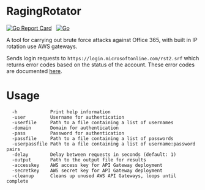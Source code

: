 
# RagingRotator
[![Go Report Card](https://goreportcard.com/badge/github.com/nickzer0/RagingRotator)](https://goreportcard.com/report/github.com/nickzer0/RagingRotator)&nbsp;&nbsp;&nbsp;[![Go](https://github.com/nickzer0/RagingRotator/actions/workflows/go.yml/badge.svg?branch=main)](https://github.com/nickzer0/RagingRotator/actions/workflows/go.yml)

A tool for carrying out brute force attacks against Office 365, with built in IP rotation use AWS gateways.

Sends login requests to `https://login.microsoftonline.com/rst2.srf` which returns error codes based on the status of the account. These error codes are documented [here](https://learn.microsoft.com/en-us/entra/identity-platform/reference-error-codes#aadsts-error-codes).

# Usage
```
  -h            Print help information
  -user         Username for authentication
  -userfile     Path to a file containing a list of usernames
  -domain       Domain for authentication
  -pass         Password for authentication
  -passfile     Path to a file containing a list of passwords
  -userpassfile Path to a file containing a list of username:password pairs
  -delay        Delay between requests in seconds (default: 1)
  -output       Path to the output file for results
  -accesskey    AWS access key for API Gateway deployment
  -secretkey    AWS secret key for API Gateway deployment
  -cleanup		Cleans up unused AWS API Gateways, loops until complete
```
